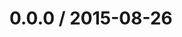 <!--mdast setext-->

<!--lint disable no-multiple-toplevel-headings-->

0.0.0 / 2015-08-26
==================
